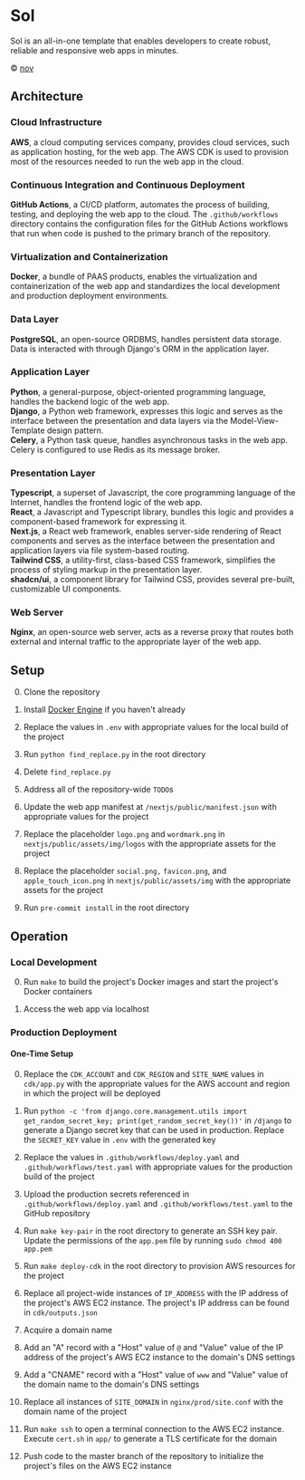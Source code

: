 # Sol

Sol is an all-in-one template that enables developers to create robust, reliable and responsive web apps in minutes.

© [nov](https://github.com/nov-solutions)

## Architecture

### Cloud Infrastructure

**AWS**, a cloud computing services company, provides cloud services, such as application hosting, for the web app. The AWS CDK is used to provision most of the resources needed to run the web app in the cloud.

### Continuous Integration and Continuous Deployment

**GitHub Actions**, a CI/CD platform, automates the process of building, testing, and deploying the web app to the cloud. The `.github/workflows` directory contains the configuration files for the GitHub Actions workflows that run when code is pushed to the primary branch of the repository.

### Virtualization and Containerization

**Docker**, a bundle of PAAS products, enables the virtualization and containerization of the web app and standardizes the local development and production deployment environments.

### Data Layer

**PostgreSQL**, an open-source ORDBMS, handles persistent data storage.\
Data is interacted with through Django's ORM in the application layer.

### Application Layer

**Python**, a general-purpose, object-oriented programming language, handles the backend logic of the web app.\
**Django**, a Python web framework, expresses this logic and serves as the interface between the presentation and data layers via the Model-View-Template design pattern.\
**Celery**, a Python task queue, handles asynchronous tasks in the web app. Celery is configured to use Redis as its message broker.

### Presentation Layer

**Typescript**, a superset of Javascript, the core programming language of the Internet, handles the frontend logic of the web app.\
**React**, a Javascript and Typescript library, bundles this logic and provides a component-based framework for expressing it.\
**Next.js**, a React web framework, enables server-side rendering of React components and serves as the interface between the presentation and application layers via file system-based routing.\
**Tailwind CSS**, a utility-first, class-based CSS framework, simplifies the process of styling markup in the presentation layer.\
**shadcn/ui**, a component library for Tailwind CSS, provides several pre-built, customizable UI components.

### Web Server

**Nginx**, an open-source web server, acts as a reverse proxy that routes both external and internal traffic to the appropriate layer of the web app.

## Setup

0. Clone the repository

1. Install [Docker Engine](https://docs.docker.com/engine/install/) if you haven't already

2. Replace the values in `.env` with appropriate values for the local build of the project

3. Run `python find_replace.py` in the root directory

4. Delete `find_replace.py`

5. Address all of the repository-wide `TODO`s

6. Update the web app manifest at `/nextjs/public/manifest.json` with appropriate values for the project

7. Replace the placeholder `logo.png` and `wordmark.png` in `nextjs/public/assets/img/logos` with the appropriate assets for the project

8. Replace the placeholder `social.png,` `favicon.png`, and `apple_touch_icon.png` in `nextjs/public/assets/img` with the appropriate assets for the project

9. Run `pre-commit install` in the root directory

## Operation

### Local Development

0. Run `make` to build the project's Docker images and start the project's Docker containers

1. Access the web app via localhost

### Production Deployment

#### One-Time Setup

0. Replace the `CDK_ACCOUNT` and `CDK_REGION` and `SITE_NAME` values in `cdk/app.py` with the appropriate values for the AWS account and region in which the project will be deployed

1. Run `python -c 'from django.core.management.utils import get_random_secret_key; print(get_random_secret_key())'` in `/django` to generate a Django secret key that can be used in production. Replace the `SECRET_KEY` value in `.env` with the generated key

2. Replace the values in `.github/workflows/deploy.yaml` and `.github/workflows/test.yaml` with appropriate values for the production build of the project

3. Upload the production secrets referenced in `.github/workflows/deploy.yaml` and `.github/workflows/test.yaml` to the GitHub repository

4. Run `make key-pair` in the root directory to generate an SSH key pair. Update the permissions of the `app.pem` file by running `sudo chmod 400 app.pem`

5. Run `make deploy-cdk` in the root directory to provision AWS resources for the project

6. Replace all project-wide instances of `IP_ADDRESS` with the IP address of the project's AWS EC2 instance. The project's IP address can be found in `cdk/outputs.json`

7. Acquire a domain name

8. Add an "A" record with a "Host" value of `@` and "Value" value of the IP address of the project's AWS EC2 instance to the domain's DNS settings

9. Add a "CNAME" record with a "Host" value of `www` and "Value" value of the domain name to the domain's DNS settings

10. Replace all instances of `SITE_DOMAIN` in `nginx/prod/site.conf` with the domain name of the project

11. Run `make ssh` to open a terminal connection to the AWS EC2 instance. Execute `cert.sh` in `app/` to generate a TLS certificate for the domain

12. Push code to the master branch of the repository to initialize the project's files on the AWS EC2 instance
